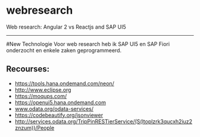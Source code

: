 # webresearch
Web research: Angular 2 vs Reactjs and SAP UI5







---------------------------------------------------------------------------------------------------------------
#New Technologie
Voor web research heb ik SAP UI5 en SAP Fiori onderzocht en enkele zaken geprogrammeerd.

Recourses:
--------------------
*  https://tools.hana.ondemand.com/neon/
*  http://www.eclipse.org
*  https://moqups.com/ 
*  https://openui5.hana.ondemand.com
*  www.odata.org/odata-services/
*  https://codebeautify.org/jsonviewer
*  http://services.odata.org/TripPinRESTierService/(S(ltoplzrk3qucxh2iuz2znzum))/People 
